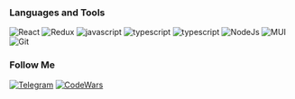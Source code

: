 ### Languages and Tools

![React](https://img.shields.io/badge/React-090909?style=for-the-badge&logo=react)
![Redux](https://img.shields.io/badge/Redux_Toolkit-090909?style=for-the-badge&logo=Redux)
![javascript](https://img.shields.io/badge/javascript-090909?style=for-the-badge&logo=javascript)
![typescript](https://img.shields.io/badge/typescript-090909?style=for-the-badge&logo=typescript)
![typescript](https://img.shields.io/badge/React_router-090909?style=for-the-badge&logo=React-router)
![NodeJs](https://img.shields.io/badge/Node.Js-090909?style=for-the-badge&logo=Node.Js)
![MUI](https://img.shields.io/badge/MUI-090909?style=for-the-badge&logo=MUI)
![Git](https://img.shields.io/badge/Git_&_GitHub-090909?style=for-the-badge&logo=GitHub)

### Follow Me

[![Telegram](https://img.shields.io/badge/Telegram-090909?style=for-the-badge&logo=Telegram)](https://t.me/bubbleNami)
[![CodeWars](https://img.shields.io/badge/CodeWars-090909?style=for-the-badge&logo=CodeWars)](https://www.codewars.com/users/fkingbug)
